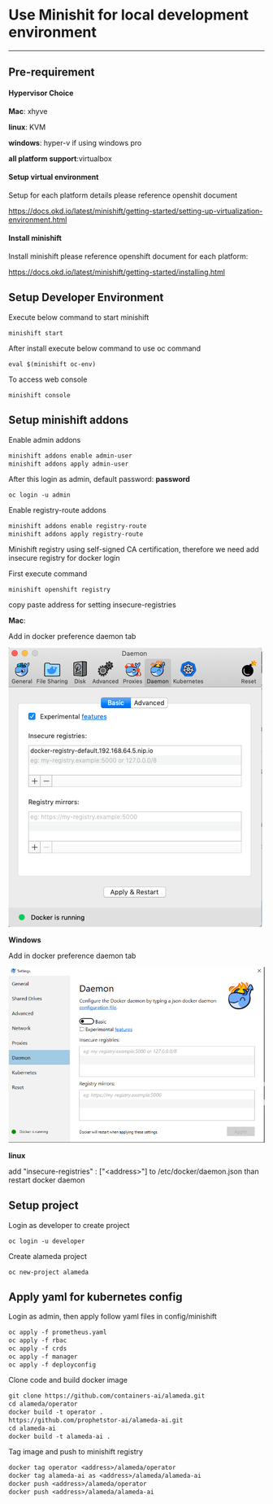 # Use Minishit for local development environment

---

## Pre-requirement

#### Hypervisor Choice

**Mac**: xhyve

**linux**: KVM

**windows**: hyper-v if using windows pro

**all platform support**:virtualbox

#### Setup virtual environment
Setup for each platform details please reference openshit document

https://docs.okd.io/latest/minishift/getting-started/setting-up-virtualization-environment.html

#### Install minishift

Install minishift please reference openshift document for each platform:

https://docs.okd.io/latest/minishift/getting-started/installing.html

## Setup Developer Environment

Execute below command to start minishift
```
minishift start
```

After install execute below command to use oc command
```
eval $(minishift oc-env)
```
To access web console
```
minishift console
```

## Setup minishift addons

Enable admin addons
```
minishift addons enable admin-user
minishift addons apply admin-user
```

After this login as admin, default password: **password**

```
oc login -u admin
```

Enable registry-route addons

```
minishift addons enable registry-route
minishift addons apply registry-route
```

Minishift registry using self-signed CA certification,
therefore we need add insecure registry for docker login

First execute command
```
minishift openshift registry
```
copy paste address for setting insecure-registries

**Mac**:

Add in docker preference daemon tab

![mac](img/mac.png "mac")

**Windows**

Add in docker preference daemon tab

![windows](img/windows.png "windows")

**linux**

add "insecure-registries" : ["<address\>"] to /etc/docker/daemon.json
than restart docker daemon

## Setup project

Login as developer to create project
```
oc login -u developer
```
Create alameda project
```
oc new-project alameda
```

## Apply yaml for kubernetes config

Login as admin, then apply follow yaml files in config/minishift

```
oc apply -f prometheus.yaml
oc apply -f rbac
oc apply -f crds
oc apply -f manager
oc apply -f deployconfig
```

Clone code and build docker image
```
git clone https://github.com/containers-ai/alameda.git
cd alameda/operator
docker build -t operator .
https://github.com/prophetstor-ai/alameda-ai.git
cd alameda-ai
docker build -t alameda-ai .
```
Tag image and push to minishift registry
```
docker tag operator <address>/alameda/operator
docker tag alameda-ai as <address>/alameda/alameda-ai
docker push <address>/alameda/operator
docker push <address>/alameda/alameda-ai
```
